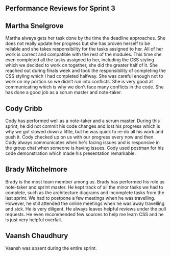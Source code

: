## Performance Reviews for Sprint 3

## Martha Snelgrove
Martha always gets her task done by the time the deadline approaches. She does not really update her progress but she has proven herself to be reliable and she takes responsibility for the tasks assigned to her. All of her work is correct and compatible with the rest of the modules. This time she even completed all the tasks assigned to her, including the CSS styling which we decided to work on together, she did the greater half of it. She reached out during finals week and took the responsibility of completing the CSS styling which I had completed halfway. She was careful enough not to work on my portion so we didn’t run into conflicts. She is very good at communicating which is why we don’t face many conflicts in the code. She has done a good job as a scrum master and note-taker.

## Cody Cribb
Cody has performed well as a note-taker and a scrum master. During this sprint, he did not commit his code changes and lost his progress which is why we got slowed down a little, but he was quick to re-do all his work and push it. Cody checked up on us with our progress every now and then. Cody always communicates when he's facing issues and is responsive in the group chat when someone is having issues. Cody used postman for his code demonstration which made his presentation remarkable.

## Brady Mitchelmore
Brady is the most team member among us. Brady has performed his role as note-taker and sprint master. He kept track of all the minor tasks we had to complete, such as the architecture diagrams and incomplete tasks from the last sprint. We had to postpone a few meetings when he was travelling. However, he still attended the online meetings when he was away travelling and sick. He is very diligent. He always leaves helpful reviews under the pull requests. He even recommended few sources to help me learn CSS and he is just very helpful overfall.

## Vaansh Chaudhury
Vaansh was absent during the entire sprint.
